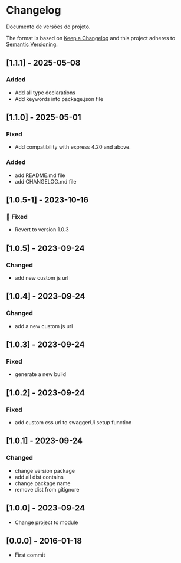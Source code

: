 # Changelog

Documento de versões do projeto.

The format is based on [Keep a Changelog](http://keepachangelog.com/en/1.0.0/)
and this project adheres to [Semantic Versioning](http://semver.org/spec/v2.0.0.html).

<!--
## [UNRELEASED]
### Added
### Changed
### Deprecated
### Removed
### Fixed
### Security
### Dev
-->

## [1.1.1] - 2025-05-08

### Added

- Add all type declarations
- Add keywords into package.json file

## [1.1.0] - 2025-05-01

### Fixed

- Add compatibility with express 4.20 and above.

### Added

- add README.md file
- add CHANGELOG.md file

## [1.0.5-1] - 2023-10-16

### 🐛 Fixed

- Revert to version 1.0.3

## [1.0.5] - 2023-09-24

### Changed

- add new custom js url

## [1.0.4] - 2023-09-24

### Changed

- add a new custom js url

## [1.0.3] - 2023-09-24

### Fixed

- generate a new build

## [1.0.2] - 2023-09-24

### Fixed

- add custom css url to swaggerUi setup function

## [1.0.1] - 2023-09-24

### Changed

- change version package
- add all dist contains
- change package name
- remove dist from gitignore

## [1.0.0] - 2023-09-24

- Change project to module

## [0.0.0] - 2016-01-18

- First commit
